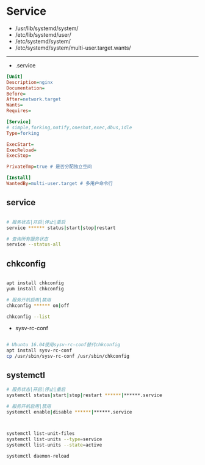 # Service


- /usr/lib/systemd/system/
- /etc/lib/systemd/user/
- /etc/systemd/system/
- /etc/systemd/system/multi-user.target.wants/

---
- .service
```ini
[Unit]
Description=nginx
Documentation=
Before=
After=network.target
Wants=
Requires=

[Service]
# simple,forking,notify,oneshot,exec,dbus,idle
Type=forking

ExecStart=
ExecReload=
ExecStop=

PrivateTmp=true # 是否分配独立空间

[Install]
WantedBy=multi-user.target # 多用户命令行

```
## service

```sh

# 服务状态|开启|停止|重启
service ****** status|start|stop|restart

# 查询所有服务状态
service --status-all


```
## chkconfig
```sh

apt install chkconfig
yum install chkconfig

# 服务开机启用|禁用
chkconfig ****** on|off

chkconfig --list
```

- sysv-rc-conf
```sh

# Ubuntu 16.04使用sysv-rc-conf替代chkconfig
apt install sysv-rc-conf
cp /usr/sbin/sysv-rc-conf /usr/sbin/chkconfig
```


## systemctl

```sh
# 服务状态|开启|停止|重启
systemctl status|start|stop|restart ******|******.service

# 服务开机启用|禁用
systemctl enable|disable ******|******.service



systemctl list-unit-files
systemctl list-units --type=service
systemctl list-units --state=active

systemctl daemon-reload

```

